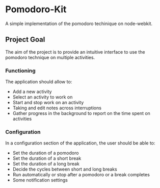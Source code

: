# Pomodoro-Kit

A simple implementation of the pomodoro techinique on node-webkit.

## Project Goal

The aim of the project is to provide an intuitive interface to use the pomodoro
technique on multiple activities.

### Functioning

The application should allow to:

* Add a new activity
* Select an activity to work on
* Start and stop work on an activity
* Taking and edit notes across interruptions
* Gather progress in the background to report on the time spent on activities

### Configuration

In a configuration section of the application, the user should be able to:

* Set the duration of a pomodoro
* Set the duration of a short break
* Set the duration of a long break
* Decide the cycles between short and long breaks
* Run automatically or stop after a pomodoro or a break completes
* Some notification settings
